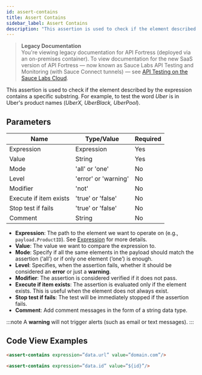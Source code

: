 ```yaml
---
id: assert-contains
title: Assert Contains
sidebar_label: Assert Contains
description: "This assertion is used to check if the element described by the expression contains a specific substring."
---
```


<head>
  <meta name="robots" content="noindex" />
</head>

>**Legacy Documentation**<br/>You're viewing legacy documentation for API Fortress (deployed via an on-premises container). To view documentation for the new SaaS version of API Fortress &#8212; now known as Sauce Labs API Testing and Monitoring (with Sauce Connect tunnels) &#8212; see [API Testing on the Sauce Labs Cloud](/api-testing/).

This assertion is used to check if the element described by the expression contains a specific substring. For example, to test the word _Uber_ is in Uber's product names (_UberX, UberBlack, UberPool_).

## Parameters

| **Name** | **Type/Value** | **Required** |
| --- | --- | --- |
| Expression | Expression | Yes |
| Value | String | Yes |
| Mode | 'all' or 'one' | No |
| Level | 'error' or 'warning' | No |
| Modifier | 'not' | No |
| Execute if item exists | 'true' or 'false' | No |
| Stop test if fails | 'true' or 'false' | No |
| Comment | String | No |


* __Expression__: The path to the element we want to operate on (e.g., `payload.ProductID`). See [Expression](/api-testing/on-prem/reference/expression/) for more details.
* __Value__: The value we want to compare the expression to.
* __Mode__: Specify if all the same elements in the payload should match the assertion (‘all’) or if only one element (‘one’) is enough.
* __Level__: Specifies, when the assertion fails, whether it should be considered an **error** or just a **warning**.
* __Modifier__: The assertion is considered verified if it does not pass.
* __Execute if item exists__: The assertion is evaluated only if the element exists. This is useful when the element does not always exist.
* __Stop test if fails__: The test will be immediately stopped if the assertion fails.
* __Comment__: Add comment messages in the form of a string data type.

:::note
A **warning** will not trigger alerts (such as email or text messages).
:::

## Code View Examples

```html
<assert-contains expression=”data.url” value=”domain.com”/>
```

```html
<assert-contains expression=”data.id” value=”${id}”/>
```
